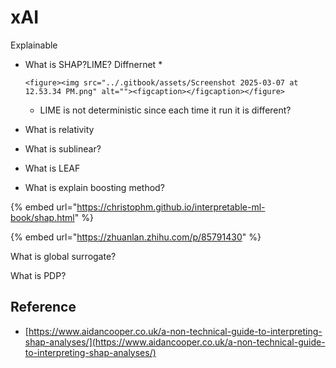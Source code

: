 # xAI

Explainable

* What is SHAP?LIME? Diffnernet
  *

      <figure><img src="../.gitbook/assets/Screenshot 2025-03-07 at 12.53.34 PM.png" alt=""><figcaption></figcaption></figure>
  * LIME is not deterministic since each time it run it is different?
* What is relativity
* What is sublinear?
* What is LEAF
* What is explain boosting method?





{% embed url="https://christophm.github.io/interpretable-ml-book/shap.html" %}

{% embed url="https://zhuanlan.zhihu.com/p/85791430" %}





What is global surrogate?

What is PDP?





## Reference

* [https://www.aidancooper.co.uk/a-non-technical-guide-to-interpreting-shap-analyses/](https://www.aidancooper.co.uk/a-non-technical-guide-to-interpreting-shap-analyses/)
